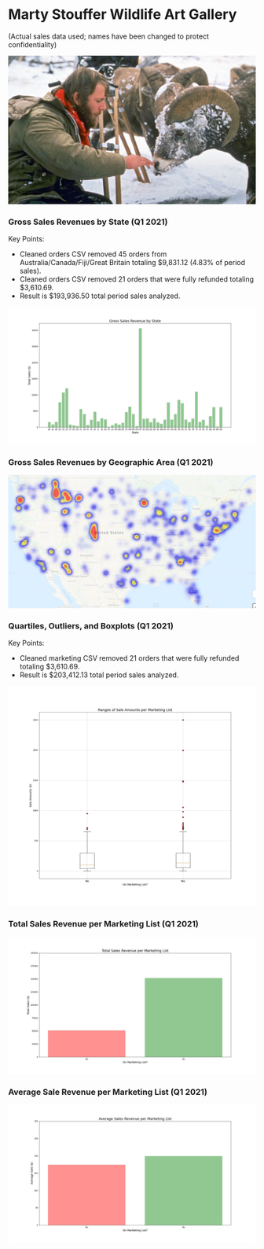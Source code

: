 # Marty Stouffer Wildlife Art Gallery

(Actual sales data used; names have been changed to protect confidentiality)

![Images/marty_stouffer.jpg](Images/marty_stouffer.jpg)

### Gross Sales Revenues by State (Q1 2021)

Key Points:

- Cleaned orders CSV removed 45 orders from Australia/Canada/Fiji/Great Britain totaling $9,831.12 (4.83% of period sales).
- Cleaned orders CSV removed 21 orders that were fully refunded totaling $3,610.69.
- Result is $193,936.50 total period sales analyzed.

![Images/Sales_by_State_Bar_Plot.jpg](Images/Sales_by_State_Bar_Plot.jpg)

### Gross Sales Revenues by Geographic Area (Q1 2021)

![Images/Art_Gallery_Heatmap.jpg](Images/Art_Gallery_Heatmap.jpg)

### Quartiles, Outliers, and Boxplots (Q1 2021)

Key Points:

- Cleaned marketing CSV removed 21 orders that were fully refunded totaling $3,610.69.
- Result is $203,412.13 total period sales analyzed.

![Images/Sale_Amounts_by_Marketing.jpg](Images/Sale_Amounts_by_Marketing.jpg)

### Total Sales Revenue per Marketing List (Q1 2021)

![Images/Total_Sales_by_Marketing_Bar_Plot.jpg](Images/Total_Sales_by_Marketing_Bar_Plot.jpg)

### Average Sale Revenue per Marketing List (Q1 2021)

![Images/Avg_Sales_by_Marketing_Bar_Plot.jpg](Images/Avg_Sales_by_Marketing_Bar_Plot.jpg)
